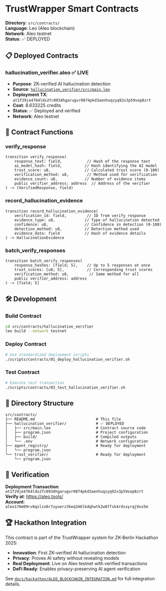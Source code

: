 # TrustWrapper Smart Contracts

**Directory**: `src/contracts/`  
**Language**: Leo (Aleo blockchain)  
**Network**: Aleo testnet  
**Status**: ✅ DEPLOYED

## 📋 Deployed Contracts

### hallucination_verifier.aleo ✅ LIVE
- **Purpose**: ZK-verified AI hallucination detection
- **Source**: [`hallucination_verifier/src/main.leo`](hallucination_verifier/src/main.leo)
- **Deployment TX**: `at1f29je4764ldx2fc0934hgarugvr0874pkd3aenhuqzyq92x3p59sep8zrt`
- **Cost**: 8.633225 credits
- **Status**: ✅ Deployed and verified
- **Network**: Aleo testnet

## 🚀 Contract Functions

### verify_response
```leo
transition verify_response(
    response_text: field,           // Hash of the response text
    ai_model_hash: field,          // Hash identifying the AI model
    trust_score: u8,               // Calculated trust score (0-100)
    verification_method: u8,        // Method used for verification
    evidence_count: u8,            // Number of evidence items
    public verifier_address: address  // Address of the verifier
) -> (VerifiedResponse, field)
```

### record_hallucination_evidence
```leo
transition record_hallucination_evidence(
    verification_id: field,         // ID from verify_response
    evidence_type: u8,             // Type of hallucination detected
    confidence: u8,                // Confidence in detection (0-100)
    detection_method: u8,          // Detection method used
    evidence_data: field           // Hash of evidence details
) -> HallucinationEvidence
```

### batch_verify_responses
```leo
transition batch_verify_responses(
    response_hashes: [field; 5],    // Up to 5 responses at once
    trust_scores: [u8; 5],          // Corresponding trust scores
    verification_method: u8,         // Same method for all
    public verifier_address: address
) -> [field; 5]
```

## 🛠️ Development

### Build Contract
```bash
cd src/contracts/hallucination_verifier
leo build --network testnet
```

### Deploy Contract
```bash
# Use standardized deployment scripts
./scripts/contracts/01_deploy_hallucination_verifier.sh
```

### Test Contract
```bash
# Execute test transaction
./scripts/contracts/03_test_hallucination_verifier.sh
```

## 📁 Directory Structure

```
src/contracts/
├── README.md                           # This file
├── hallucination_verifier/             # ✅ DEPLOYED
│   ├── src/main.leo                    # Contract source code
│   ├── program.json                    # Project configuration
│   ├── build/                          # Compiled outputs
│   └── .env                            # Network configuration
├── agent_registry/                     # Ready for deployment
│   └── program.json
└── trust_verifier/                     # Ready for deployment
    └── program.json
```

## 🔗 Verification

**Deployment Transaction**: `at1f29je4764ldx2fc0934hgarugvr0874pkd3aenhuqzyq92x3p59sep8zrt`  
**Verify at**: https://aleo.tools/  
**Account**: `aleo176m09rv6qslzx0r7uyuerz3keq346lkdqhwtk2w8ffsk4rdsxyrqj9xx5m`

## 🏆 Hackathon Integration

This contract is part of the TrustWrapper system for ZK-Berlin Hackathon 2025:
- **Innovation**: First ZK-verified AI hallucination detection
- **Privacy**: Proves AI safety without revealing models
- **Real Deployment**: Live on Aleo testnet with verified transactions
- **DeFi Ready**: Enables privacy-preserving AI agent verification

See [`docs/hackathon/ALEO_BLOCKCHAIN_INTEGRATION.md`](../../docs/hackathon/ALEO_BLOCKCHAIN_INTEGRATION.md) for full integration details.